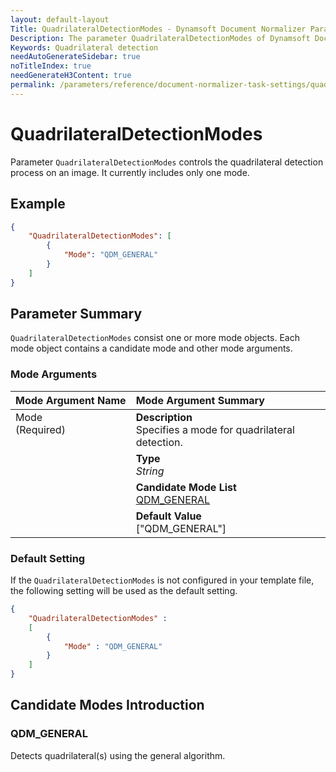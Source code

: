 ```yaml
---
layout: default-layout
Title: QuadrilateralDetectionModes - Dynamsoft Document Normalizer Parameters
Description: The parameter QuadrilateralDetectionModes of Dynamsoft Document Normalizer is XXX.
Keywords: Quadrilateral detection
needAutoGenerateSidebar: true
noTitleIndex: true
needGenerateH3Content: true
permalink: /parameters/reference/document-normalizer-task-settings/quadrilateral-detection-modes.html
---
```


# QuadrilateralDetectionModes

Parameter `QuadrilateralDetectionModes` controls the quadrilateral detection process on an image. It currently includes only one mode.

## Example

```json
{
    "QuadrilateralDetectionModes": [
        {
            "Mode": "QDM_GENERAL"
        }
    ]
}
```

## Parameter Summary

`QuadrilateralDetectionModes` consist one or more mode objects. Each mode object contains a candidate mode and other mode arguments.

### Mode Arguments

<table style = "text-align:left">
    <thead>
        <tr>
            <th nowrap="nowrap">Mode Argument Name</th>
            <th nowrap="nowrap">Mode Argument Summary</th>
        </tr>
    </thead>
    <tr>
        <td rowspan = "4" style="vertical-align:text-top">Mode<br>(Required)</td>
        <td><b>Description</b><br>Specifies a mode for quadrilateral detection.
        </td>
    </tr>
    <tr>
        <td><b>Type</b><br><i>String</i>
        </td>
    </tr>
    <tr>
        <td><b>Candidate Mode List</b><br><a href = "#qdm_general">QDM_GENERAL</a>
        </td>
    </tr>
    <tr>
        <td><b>Default Value</b><br>["QDM_GENERAL"]
        </td>
    </tr>
</table>

### Default Setting

If the `QuadrilateralDetectionModes` is not configured in your template file, the following setting will be used as the default setting.

```json
{
    "QuadrilateralDetectionModes" : 
    [
        {
            "Mode" : "QDM_GENERAL"
        }
    ]
}
```

## Candidate Modes Introduction

### QDM_GENERAL

Detects quadrilateral(s) using the general algorithm.
